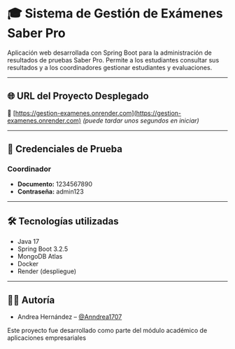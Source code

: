 # 🎓 Sistema de Gestión de Exámenes Saber Pro

Aplicación web desarrollada con Spring Boot para la administración de resultados de pruebas Saber Pro. Permite a los estudiantes consultar sus resultados y a los coordinadores gestionar estudiantes y evaluaciones.

---

## 🌐 URL del Proyecto Desplegado

🔗 [https://gestion-examenes.onrender.com](https://gestion-examenes.onrender.com) *(puede tardar unos segundos en iniciar)*

---

## 👤 Credenciales de Prueba

### Coordinador  
- **Documento:** 1234567890  
- **Contraseña:** admin123

---

## 🛠️ Tecnologías utilizadas

- Java 17  
- Spring Boot 3.2.5  
- MongoDB Atlas  
- Docker  
- Render (despliegue)

---

## 👩‍💻 Autoría

- Andrea Hernández – [@Anndrea1707](https://github.com/Anndrea1707)

Este proyecto fue desarrollado como parte del módulo académico de aplicaciones empresariales 

